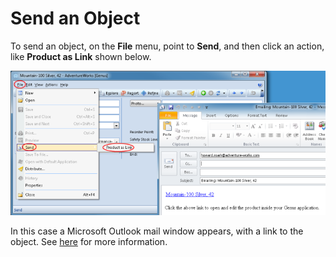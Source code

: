 # Send an Object

To send an object, on the **File** menu, point to **Send**, and then click an action, like **Product as Link** shown below.

![IDC13DDF17051643E6.ID7865DA41B13A4063.png](media/IDC13DDF17051643E6.ID7865DA41B13A4063.png)

In this case a Microsoft Outlook mail window appears, with a link to the object. See [here](../../working-in-tables/advanced/send-objects.md) for more information.